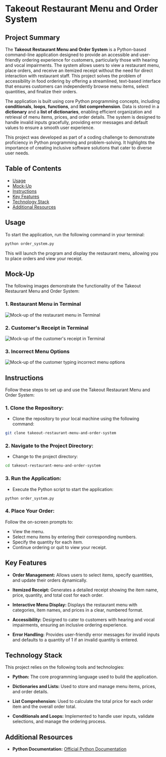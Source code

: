 # Takeout Restaurant Menu and Order System

## Project Summary

The **Takeout Restaurant Menu and Order System** is a Python-based command-line application designed to provide an accessible and user-friendly ordering experience for customers, particularly those with hearing and vocal impairments. The system allows users to view a restaurant menu, place orders, and receive an itemized receipt without the need for direct interaction with restaurant staff. This project solves the problem of accessibility in food ordering by offering a streamlined, text-based interface that ensures customers can independently browse menu items, select quantities, and finalize their orders.

The application is built using core Python programming concepts, including **conditionals**, **loops**, **functions**, and **list comprehension**. Data is stored in a **dictionary** and a **list of dictionaries**, enabling efficient organization and retrieval of menu items, prices, and order details. The system is designed to handle invalid inputs gracefully, providing error messages and default values to ensure a smooth user experience.

This project was developed as part of a coding challenge to demonstrate proficiency in Python programming and problem-solving. It highlights the importance of creating inclusive software solutions that cater to diverse user needs.

## Table of Contents

- [Usage](#usage)
- [Mock-Up](#mock-up)
- [Instructions](#instructions)
- [Key Features](#key-features)
- [Technology Stack](#technology-stack)
- [Additional Resources](#additional-resources)

## Usage

To start the application, run the following command in your terminal:

```bash
python order_system.py
```

This will launch the program and display the restaurant menu, allowing you to place orders and view your receipt.

## Mock-Up

The following images demonstrate the functionality of the Takeout Restaurant Menu and Order System:

### 1. Restaurant Menu in Terminal
![Mock-up of the restaurant menu in Terminal](./assets/python-terminal-menu.png)

### 2. Customer's Receipt in Terminal

![Mock-up of the customer's receipt in Terminal](./assets/python-terminal-receipt.png)

### 3. Incorrect Menu Options

![Mock-up of the customer typing incorrect menu options](./assets/incorrect-menu-options.png)

## Instructions

Follow these steps to set up and use the Takeout Restaurant Menu and Order System:

### 1. Clone the Repository:

- Clone the repository to your local machine using the following command:
```bash
git clone takeout-restaurant-menu-and-order-system
```

### 2. Navigate to the Project Directory:

- Change to the project directory:
```bash
cd takeout-restaurant-menu-and-order-system
```

### 3. Run the Application:

- Execute the Python script to start the application:
```bash
python order_system.py
```

### 4. Place Your Order:

Follow the on-screen prompts to:

- View the menu.
- Select menu items by entering their corresponding numbers.
- Specify the quantity for each item.
- Continue ordering or quit to view your receipt.

## Key Features

- **Order Management:** Allows users to select items, specify quantities, and update their orders dynamically.

- **Itemized Receipt:** Generates a detailed receipt showing the item name, price, quantity, and total cost for each order.

- **Interactive Menu Display:** Displays the restaurant menu with categories, item names, and prices in a clear, numbered format.

- **Accessibility:** Designed to cater to customers with hearing and vocal impairments, ensuring an inclusive ordering experience.

- **Error Handling:** Provides user-friendly error messages for invalid inputs and defaults to a quantity of 1 if an invalid quantity is entered.

## Technology Stack

This project relies on the following tools and technologies:

- **Python:** The core programming language used to build the application.

- **Dictionaries and Lists:** Used to store and manage menu items, prices, and order details.

- **List Comprehension:** Used to calculate the total price for each order item and the overall order total.

- **Conditionals and Loops:** Implemented to handle user inputs, validate selections, and manage the ordering process.

## Additional Resources

- **Python Documentation:** [Official Python Documentation](https://docs.python.org/3/)